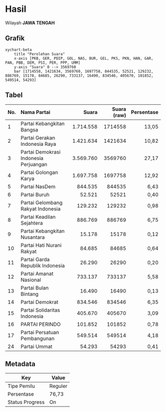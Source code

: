 # Hasil

Wilayah **JAWA TENGAH**

## Grafik

```mermaid
xychart-beta
    title "Perolehan Suara"
    x-axis [PKB, GER, PDIP, GOL, NAS, BUR, GEL, PKS, PKN, HAN, GAR, PAN, PBB, DEM, PSI, PER, PPP, UMM]
    y-axis "Suara" 0 --> 3569760
    bar [1714558, 1421634, 3569760, 1697758, 844535, 52521, 129232, 886769, 15178, 84685, 26290, 733137, 16490, 834546, 405670, 101852, 549514, 54293]
```

## Tabel

| No. | Nama Partai                           | Suara     | Suara (raw) | Persentase |
|:--- |:------------------------------------- | ---------:| -----------:| ----------:|
| 1   | Partai Kebangkitan Bangsa             | 1.714.558 | 1714558     | 13,05      |
| 2   | Partai Gerakan Indonesia Raya         | 1.421.634 | 1421634     | 10,82      |
| 3   | Partai Demokrasi Indonesia Perjuangan | 3.569.760 | 3569760     | 27,17      |
| 4   | Partai Golongan Karya                 | 1.697.758 | 1697758     | 12,92      |
| 5   | Partai NasDem                         | 844.535   | 844535      | 6,43       |
| 6   | Partai Buruh                          | 52.521    | 52521       | 0,40       |
| 7   | Partai Gelombang Rakyat Indonesia     | 129.232   | 129232      | 0,98       |
| 8   | Partai Keadilan Sejahtera             | 886.769   | 886769      | 6,75       |
| 9   | Partai Kebangkitan Nusantara          | 15.178    | 15178       | 0,12       |
| 10  | Partai Hati Nurani Rakyat             | 84.685    | 84685       | 0,64       |
| 11  | Partai Garda Republik Indonesia       | 26.290    | 26290       | 0,20       |
| 12  | Partai Amanat Nasional                | 733.137   | 733137      | 5,58       |
| 13  | Partai Bulan Bintang                  | 16.490    | 16490       | 0,13       |
| 14  | Partai Demokrat                       | 834.546   | 834546      | 6,35       |
| 15  | Partai Solidaritas Indonesia          | 405.670   | 405670      | 3,09       |
| 16  | PARTAI PERINDO                        | 101.852   | 101852      | 0,78       |
| 17  | Partai Persatuan Pembangunan          | 549.514   | 549514      | 4,18       |
| 24  | Partai Ummat                          | 54.293    | 54293       | 0,41       |


## Metadata

| Key             | Value   |
| --------------- | ------- |
| Tipe Pemilu     | Reguler |
| Persentase      | 76,73   |
| Status Progress | On      |




